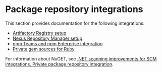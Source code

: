 # Package repository integrations

This section provides documentation for the following integrations:

* [Artifactory Registry setup](artifactory-package-repository-connection-setup/)
* [Nexus Repository Manager setup](nexus-repository-manager-connection-setup/)
* [npm Teams and npm Enterprise integration](npm-teams-and-npm-enterprise-integration.md)
* [Private gem sources for Ruby](private-gem-sources-for-ruby-configuration.md)

For information about NuGET, see [.NET scanning improvements for SCM integrations, Private package repository integration](../../../supported-languages/supported-languages-list/.net/improved-.net-scanning.md#private-package-repository-integration).
